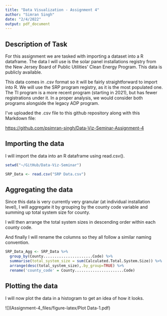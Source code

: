 ```yaml
---
title: "Data Visualization - Assignment 4"
author: "Simran Singh"
date: "2/4/2022"
output: pdf_document
---
```




## Description of Task
For this assignment we are tasked with importing a dataset into a R dataframe. The data I will use is the solar panel installations registry from the New Jersey Board of Public Utilities' Clean Energy Program. This data is publicly available.

This data comes in .csv format so it will be fairly straightforward to import into R. We will use the SRP program registry, as it is the most populated one. The TI program is a more recent program (starting in 2021), but has fewer registrations under it. In a proper analysis, we would consider both programs alongside the legacy ADP program.

I've uploaded the .csv file to this github repository along with this Markdown file:

https://github.com/psimran-singh/Data-Viz-Seminar-Assignment-4

## Importing the data

I will import the data into an R dataframe using read.csv().


```r
setwd("~/GitHub/Data-Viz-Seminar")

SRP_Data <- read.csv("SRP Data.csv")
```

## Aggregating the data

Since this data is very currently very granular (at individual installation level), I will aggregate it by grouping by the county code variable and summing up total system size for county.

I will then arrange the total system sizes in descending order within each county code.

And finally I will rename the columns so they all follow a similar naming convention.


```r
SRP_Data_Agg <- SRP_Data %>%
  group_by(County......................Code) %>%
  summarise(total_system_size = sum(Calculated.Total.System.Size)) %>%
  arrange(desc(total_system_size),.by_group=TRUE) %>%
  rename('county_code' = County......................Code)
```
## Plotting the data

I will now plot the data in a histogram to get an idea of how it looks.

![](Assignment-4_files/figure-latex/Plot Data-1.pdf)<!-- --> 
